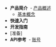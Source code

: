 - **产品简介**
  - [产品概述](/introduction/summary)
  - [基本概念](/introduction/concept)
- **快速入门**
- **开发指南**
 - [准备]
 - **API参考**
  - [账号](/apis/account)
